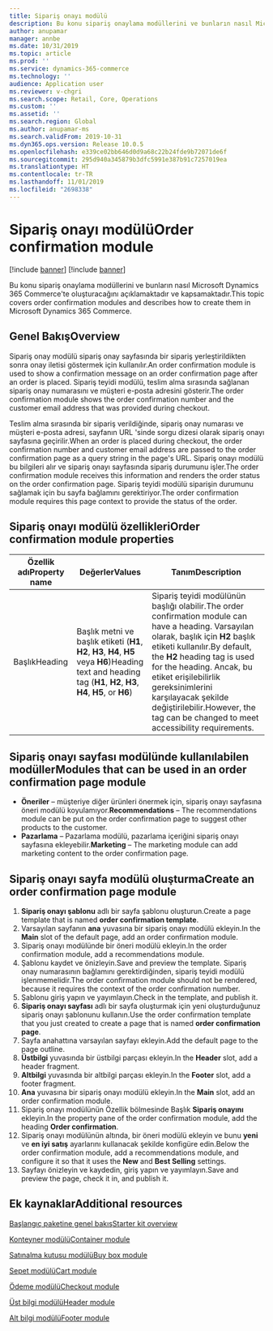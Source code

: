 ```yaml
---
title: Sipariş onayı modülü
description: Bu konu sipariş onaylama modüllerini ve bunların nasıl Microsoft Dynamics 365 Commerce'te oluşturacağını açıklamaktadır ve kapsamaktadır.
author: anupamar
manager: annbe
ms.date: 10/31/2019
ms.topic: article
ms.prod: ''
ms.service: dynamics-365-commerce
ms.technology: ''
audience: Application user
ms.reviewer: v-chgri
ms.search.scope: Retail, Core, Operations
ms.custom: ''
ms.assetid: ''
ms.search.region: Global
ms.author: anupamar-ms
ms.search.validFrom: 2019-10-31
ms.dyn365.ops.version: Release 10.0.5
ms.openlocfilehash: e339ce02bb646d0d9a68c22b24fde9b72071de6f
ms.sourcegitcommit: 295d940a345879b3dfc5991e387b91c7257019ea
ms.translationtype: HT
ms.contentlocale: tr-TR
ms.lasthandoff: 11/01/2019
ms.locfileid: "2698338"
---
```

# <a name="order-confirmation-module"></a><span data-ttu-id="f876c-103">Sipariş onayı modülü</span><span class="sxs-lookup"><span data-stu-id="f876c-103">Order confirmation module</span></span>

[!include [banner](includes/preview-banner.md)]
[!include [banner](includes/banner.md)]

<span data-ttu-id="f876c-104">Bu konu sipariş onaylama modüllerini ve bunların nasıl Microsoft Dynamics 365 Commerce'te oluşturacağını açıklamaktadır ve kapsamaktadır.</span><span class="sxs-lookup"><span data-stu-id="f876c-104">This topic covers order confirmation modules and describes how to create them in Microsoft Dynamics 365 Commerce.</span></span>

## <a name="overview"></a><span data-ttu-id="f876c-105">Genel Bakış</span><span class="sxs-lookup"><span data-stu-id="f876c-105">Overview</span></span>

<span data-ttu-id="f876c-106">Sipariş onay modülü sipariş onay sayfasında bir sipariş yerleştirildikten sonra onay iletisi göstermek için kullanılır.</span><span class="sxs-lookup"><span data-stu-id="f876c-106">An order confirmation module is used to show a confirmation message on an order confirmation page after an order is placed.</span></span> <span data-ttu-id="f876c-107">Sipariş teyidi modülü, teslim alma sırasında sağlanan sipariş onay numarasını ve müşteri e-posta adresini gösterir.</span><span class="sxs-lookup"><span data-stu-id="f876c-107">The order confirmation module shows the order confirmation number and the customer email address that was provided during checkout.</span></span>

<span data-ttu-id="f876c-108">Teslim alma sırasında bir sipariş verildiğinde, sipariş onay numarası ve müşteri e-posta adresi, sayfanın URL 'sinde sorgu dizesi olarak sipariş onayı sayfasına geçirilir.</span><span class="sxs-lookup"><span data-stu-id="f876c-108">When an order is placed during checkout, the order confirmation number and customer email address are passed to the order confirmation page as a query string in the page's URL.</span></span> <span data-ttu-id="f876c-109">Sipariş onayı modülü bu bilgileri alır ve sipariş onayı sayfasında sipariş durumunu işler.</span><span class="sxs-lookup"><span data-stu-id="f876c-109">The order confirmation module receives this information and renders the order status on the order confirmation page.</span></span> <span data-ttu-id="f876c-110">Sipariş teyidi modülü siparişin durumunu sağlamak için bu sayfa bağlamını gerektiriyor.</span><span class="sxs-lookup"><span data-stu-id="f876c-110">The order confirmation module requires this page context to provide the status of the order.</span></span>

## <a name="order-confirmation-module-properties"></a><span data-ttu-id="f876c-111">Sipariş onayı modülü özellikleri</span><span class="sxs-lookup"><span data-stu-id="f876c-111">Order confirmation module properties</span></span>

| <span data-ttu-id="f876c-112">Özellik adı</span><span class="sxs-lookup"><span data-stu-id="f876c-112">Property name</span></span> | <span data-ttu-id="f876c-113">Değerler</span><span class="sxs-lookup"><span data-stu-id="f876c-113">Values</span></span> | <span data-ttu-id="f876c-114">Tanım</span><span class="sxs-lookup"><span data-stu-id="f876c-114">Description</span></span> |
|---------------|--------|-------------|
| <span data-ttu-id="f876c-115">Başlık</span><span class="sxs-lookup"><span data-stu-id="f876c-115">Heading</span></span>       | <span data-ttu-id="f876c-116">Başlık metni ve başlık etiketi (**H1**, **H2**, **H3**, **H4**, **H5** veya **H6**)</span><span class="sxs-lookup"><span data-stu-id="f876c-116">Heading text and heading tag (**H1**, **H2**, **H3**, **H4**, **H5**, or **H6**)</span></span> | <span data-ttu-id="f876c-117">Sipariş teyidi modülünün başlığı olabilir.</span><span class="sxs-lookup"><span data-stu-id="f876c-117">The order confirmation module can have a heading.</span></span> <span data-ttu-id="f876c-118">Varsayılan olarak, başlık için **H2** başlık etiketi kullanılır.</span><span class="sxs-lookup"><span data-stu-id="f876c-118">By default, the **H2** heading tag is used for the heading.</span></span> <span data-ttu-id="f876c-119">Ancak, bu etiket erişilebilirlik gereksinimlerini karşılayacak şekilde değiştirilebilir.</span><span class="sxs-lookup"><span data-stu-id="f876c-119">However, the tag can be changed to meet accessibility requirements.</span></span> |

## <a name="modules-that-can-be-used-in-an-order-confirmation-page-module"></a><span data-ttu-id="f876c-120">Sipariş onayı sayfası modülünde kullanılabilen modüller</span><span class="sxs-lookup"><span data-stu-id="f876c-120">Modules that can be used in an order confirmation page module</span></span> 

- <span data-ttu-id="f876c-121">**Öneriler** – müşteriye diğer ürünleri önermek için, sipariş onayı sayfasına öneri modülü koyulamıyor.</span><span class="sxs-lookup"><span data-stu-id="f876c-121">**Recommendations** – The recommendations module can be put on the order confirmation page to suggest other products to the customer.</span></span>
- <span data-ttu-id="f876c-122">**Pazarlama** – Pazarlama modülü, pazarlama içeriğini sipariş onayı sayfasına ekleyebilir.</span><span class="sxs-lookup"><span data-stu-id="f876c-122">**Marketing** – The marketing module can add marketing content to the order confirmation page.</span></span>

## <a name="create-an-order-confirmation-page-module"></a><span data-ttu-id="f876c-123">Sipariş onayı sayfa modülü oluşturma</span><span class="sxs-lookup"><span data-stu-id="f876c-123">Create an order confirmation page module</span></span>

1. <span data-ttu-id="f876c-124">**Sipariş onayı şablonu** adlı bir sayfa şablonu oluşturun.</span><span class="sxs-lookup"><span data-stu-id="f876c-124">Create a page template that is named **order confirmation template**.</span></span>
1. <span data-ttu-id="f876c-125">Varsayılan sayfanın **ana** yuvasına bir sipariş onayı modülü ekleyin.</span><span class="sxs-lookup"><span data-stu-id="f876c-125">In the **Main** slot of the default page, add an order confirmation module.</span></span>
1. <span data-ttu-id="f876c-126">Sipariş onayı modülünde bir öneri modülü ekleyin.</span><span class="sxs-lookup"><span data-stu-id="f876c-126">In the order confirmation module, add a recommendations module.</span></span>
1. <span data-ttu-id="f876c-127">Şablonu kaydet ve önizleyin.</span><span class="sxs-lookup"><span data-stu-id="f876c-127">Save and preview the template.</span></span> <span data-ttu-id="f876c-128">Sipariş onay numarasının bağlamını gerektirdiğinden, sipariş teyidi modülü işlenmemelidir.</span><span class="sxs-lookup"><span data-stu-id="f876c-128">The order confirmation module should not be rendered, because it requires the context of the order confirmation number.</span></span>
1. <span data-ttu-id="f876c-129">Şablonu giriş yapın ve yayımlayın.</span><span class="sxs-lookup"><span data-stu-id="f876c-129">Check in the template, and publish it.</span></span>
1. <span data-ttu-id="f876c-130">**Sipariş onayı sayfası** adlı bir sayfa oluşturmak için yeni oluşturduğunuz sipariş onayı şablonunu kullanın.</span><span class="sxs-lookup"><span data-stu-id="f876c-130">Use the order confirmation template that you just created to create a page that is named **order confirmation page**.</span></span>
1. <span data-ttu-id="f876c-131">Sayfa anahattına varsayılan sayfayı ekleyin.</span><span class="sxs-lookup"><span data-stu-id="f876c-131">Add the default page to the page outline.</span></span>
1. <span data-ttu-id="f876c-132">**Üstbilgi** yuvasında bir üstbilgi parçası ekleyin.</span><span class="sxs-lookup"><span data-stu-id="f876c-132">In the **Header** slot, add a header fragment.</span></span>
1. <span data-ttu-id="f876c-133">**Altbilgi** yuvasında bir altbilgi parçası ekleyin.</span><span class="sxs-lookup"><span data-stu-id="f876c-133">In the **Footer** slot, add a footer fragment.</span></span>
1. <span data-ttu-id="f876c-134">**Ana** yuvasına bir sipariş onayı modülü ekleyin.</span><span class="sxs-lookup"><span data-stu-id="f876c-134">In the **Main** slot, add an order confirmation module.</span></span>
1. <span data-ttu-id="f876c-135">Sipariş onayı modülünün Özellik bölmesinde Başlık **Sipariş onayını** ekleyin.</span><span class="sxs-lookup"><span data-stu-id="f876c-135">In the property pane of the order confirmation module, add the heading **Order confirmation**.</span></span>
1. <span data-ttu-id="f876c-136">Sipariş onayı modülünün altında, bir öneri modülü ekleyin ve bunu **yeni** ve **en iyi satış** ayarlarını kullanacak şekilde konfigüre edin.</span><span class="sxs-lookup"><span data-stu-id="f876c-136">Below the order confirmation module, add a recommendations module, and configure it so that it uses the **New** and **Best Selling** settings.</span></span>
1. <span data-ttu-id="f876c-137">Sayfayı önizleyin ve kaydedin, giriş yapın ve yayımlayın.</span><span class="sxs-lookup"><span data-stu-id="f876c-137">Save and preview the page, check it in, and publish it.</span></span>

## <a name="additional-resources"></a><span data-ttu-id="f876c-138">Ek kaynaklar</span><span class="sxs-lookup"><span data-stu-id="f876c-138">Additional resources</span></span>

[<span data-ttu-id="f876c-139">Başlangıç paketine genel bakış</span><span class="sxs-lookup"><span data-stu-id="f876c-139">Starter kit overview</span></span>](starter-kit-overview.md)

[<span data-ttu-id="f876c-140">Konteyner modülü</span><span class="sxs-lookup"><span data-stu-id="f876c-140">Container module</span></span>](add-container-module.md)

[<span data-ttu-id="f876c-141">Satınalma kutusu modülü</span><span class="sxs-lookup"><span data-stu-id="f876c-141">Buy box module</span></span>](add-buy-box.md)

[<span data-ttu-id="f876c-142">Sepet modülü</span><span class="sxs-lookup"><span data-stu-id="f876c-142">Cart module</span></span>](add-cart-module.md)

[<span data-ttu-id="f876c-143">Ödeme modülü</span><span class="sxs-lookup"><span data-stu-id="f876c-143">Checkout module</span></span>](add-checkout-module.md)

[<span data-ttu-id="f876c-144">Üst bilgi modülü</span><span class="sxs-lookup"><span data-stu-id="f876c-144">Header module</span></span>](author-header-module.md)

[<span data-ttu-id="f876c-145">Alt bilgi modülü</span><span class="sxs-lookup"><span data-stu-id="f876c-145">Footer module</span></span>](author-footer-module.md)
